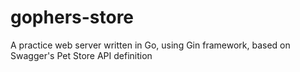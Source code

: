 # gophers-store
A practice web server written in Go, using Gin framework, based on Swagger's Pet Store API definition
